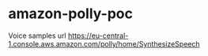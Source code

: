 # amazon-polly-poc

Voice samples url https://eu-central-1.console.aws.amazon.com/polly/home/SynthesizeSpeech
